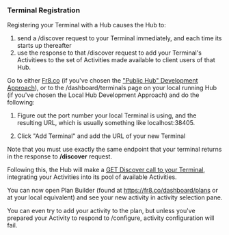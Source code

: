### Terminal Registration

Registering your Terminal with a Hub causes the Hub to:
1) send a /discover request to your Terminal immediately, and each time its starts up thereafter
2) use the response to that /discover request to add your Terminal's Activitiees to the set of Activities made available to client users of that Hub.

Go to either  [Fr8.co](https://fr8.co/dashboard/terminals) (if you've chosen the ["Public Hub" Development Approach](https://github.com/Fr8org/Fr8Core/blob/master/Docs/ForDevelopers/DevelopmentGuides/ChoosingADevelopmentApproach.md)), or to the /dashboard/terminals page on your local running Hub (if you've chosen the Local Hub Development Approach)
and do the following:

1) Figure out the port number your local Terminal is using, and the resulting URL, which is usually something like localhost:38405.

2) Click "Add Terminal" and add the URL of your new Terminal

Note that you must use exactly the same endpoint that your terminal returns in the response to **/discover** request.

Following this, the Hub will make a [GET Discover call to your Terminal](https://github.com/Fr8org/Fr8Core/blob/master/Docs/ForDevelopers/DevelopmentGuides/Guide-TerminalDiscovery.md), integrating your Activities into its pool of available Activities.

You can now open Plan Builder (found at https://fr8.co/dashboard/plans or at your local equivalent) and see your new activity in activity selection pane. 

You can even try to add your activity to the plan, but unless you've prepared your Activity to respond to /configure,  activity configuration will fail. 
